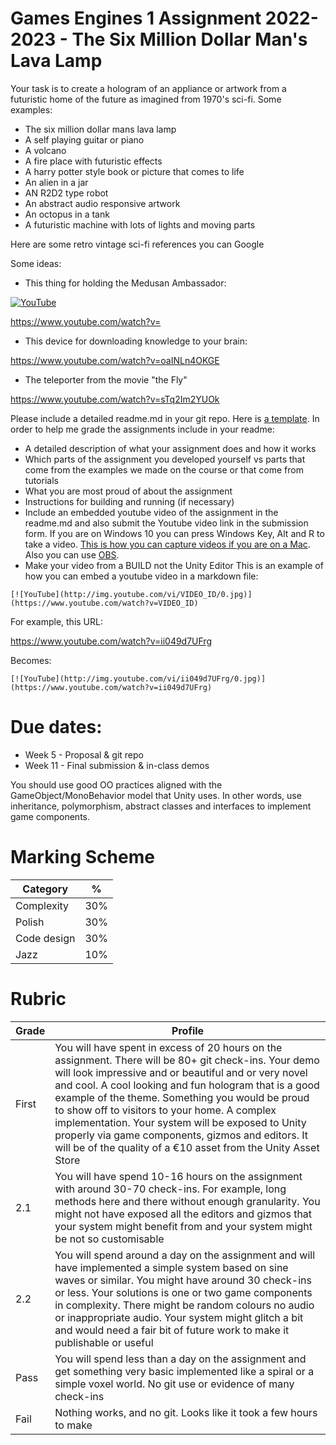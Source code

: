# Games Engines 1 Assignment 2022-2023 - The Six Million Dollar Man's Lava Lamp

Your task is to create a hologram of an appliance or artwork from a futuristic home of the future as imagined from 1970's sci-fi. Some examples:

- The six million dollar mans lava lamp
- A self playing guitar or piano
- A volcano
- A fire place with futuristic effects
- A harry potter style book or picture that comes to life
- An alien in a jar
- AN R2D2 type robot
- An abstract audio responsive artwork
- An octopus in a tank
- A futuristic machine with lots of lights and moving parts
 
Here are some retro vintage sci-fi references you can Google 

Some ideas:

- This thing for holding the Medusan Ambassador:

[![YouTube](http://img.youtube.com/vi/Ljhqz6pF_Uo/0.jpg)](https://www.youtube.com/watch?v=Ljhqz6pF_Uo)

https://www.youtube.com/watch?v=

- This device for downloading knowledge to your brain:

https://www.youtube.com/watch?v=oaINLn4OKGE

- The teleporter from the movie "the Fly"

https://www.youtube.com/watch?v=sTq2Im2YUOk


Please include a detailed readme.md in your git repo. Here is [a template](assignmentreadme.md). In order to help me grade the assignments include in your readme:

- A detailed description of what your assignment does and how it works
- Which parts of the assignment you developed yourself vs parts that come from the examples we made on the course or that come from tutorials
- What you are most proud of about the assignment 
- Instructions for building and running (if necessary)
- Include an embedded youtube video of the assignment in the readme.md and also submit the Youtube video link in the submission form. If you are on Windows 10 you can press Windows Key, Alt and R to take a video. [This is how you can capture videos if you are on a Mac](https://www.cnbc.com/2018/05/20/how-to-record-the-screen-on-my-mac.html). Also you can use [OBS](https://obsproject.com/).
- Make your video from a BUILD not the Unity Editor
This is an example of how you can embed a youtube video in a markdown file:

```
[![YouTube](http://img.youtube.com/vi/VIDEO_ID/0.jpg)](https://www.youtube.com/watch?v=VIDEO_ID)
```

For example, this URL: 

https://www.youtube.com/watch?v=ii049d7UFrg

Becomes:

```
[![YouTube](http://img.youtube.com/vi/ii049d7UFrg/0.jpg)](https://www.youtube.com/watch?v=ii049d7UFrg)

```

# Due dates:
- Week 5 - Proposal & git repo
- Week 11 - Final submission & in-class demos

 You should use good OO practices aligned with the GameObject/MonoBehavior model that Unity uses. In other words, use inheritance, polymorphism, abstract classes and interfaces to implement game components. 
 
 # Marking Scheme
 
 | Category |  %|
 |----------|---|
 | Complexity | 30% |
 | Polish     | 30% |
 | Code design| 30% |
 | Jazz       | 10% | 
 
 # Rubric
 
 | Grade | Profile |
 |-------|---------|
 | First | You will have spent in excess of 20 hours on the assignment. There will be 80+ git check-ins. Your demo will look impressive and or beautiful and or very novel and cool. A cool looking and fun hologram that is a good example of the theme. Something you would be proud to show off to visitors to your home. A complex implementation. Your system will be exposed to Unity properly via game components, gizmos and editors. It will be of the quality of a €10 asset from the Unity Asset Store |
 | 2.1   | You will have spend 10-16 hours on the assignment with around 30-70 check-ins. For example, long methods here and there without enough granularity. You might not have exposed all the editors and gizmos that your system might benefit from and your system might be not so customisable| 
 | 2.2   | You will spend around a day on the assignment and will have implemented a simple system based on sine waves or similar. You might have around 30 check-ins or less. Your solutions is one or two game components in complexity. There might be random colours no audio or inappropriate audio. Your system might glitch a bit and would need a fair bit of future work to make it publishable or useful|
 | Pass  | You will spend less than a day on the assignment and get something very basic implemented like a spiral or a simple voxel world. No git use or evidence of many check-ins|
 | Fail  | Nothing works, and no git. Looks like it took a few hours to make | 
 